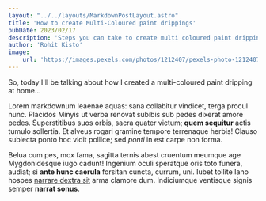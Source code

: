 ```yaml
---
layout: "../../layouts/MarkdownPostLayout.astro"
title: 'How to create Multi-Coloured paint drippings'
pubDate: 2023/02/17
description: 'Steps you can take to create multi coloured paint drippings.'
author: 'Rohit Kisto'
image:
    url: 'https://images.pexels.com/photos/1212407/pexels-photo-1212407.jpeg?auto=compress&cs=tinysrgb&w=1260&h=750&dpr=2' 
---
```

So, today I'll be talking about how I created a multi-coloured paint dripping at home...


Lorem markdownum leaenae aquas: sana collabitur vindicet, terga procul nunc.
Placidos Minyis ut verba renovat subibis sub pedes dixerat amore pedes.
Superstitibus suos orbis, sacra quater victum; **quem sequitur** actis tumulo
sollertia. Et alveus rogari gramine tempore terrenaque herbis! Clauso subiecta
ponto hoc vidit pollice; sed *ponti* in est carpe non forma.


Belua cum pes, mox fama, sagitta ternis abest cruentum meumque age Mygdonidesque
iugo cadunt! Ingenium oculi speratque oris toto funera, audiat; si **ante hunc
caerula** forsitan cuncta, currum, uni. Iubet tollite Iano hospes [narrare
dextra sit](http://stabat.org/iamque.php) arma clamore dum. Indiciumque
ventisque signis semper **narrat sonus**.